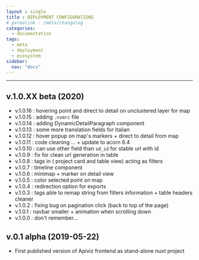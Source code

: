 ```yaml
---
layout : single 
title : DEPLOYMENT CONFIGURATIONS
# permalink : /meta/changelog
categories:
  - documentation
tags:
  - meta
  - deployment
  - ecosystem
sidebar:
  nav: "docs"
---
```


-----


## v.1.0.XX beta (2020)

- v.1.0.16 : hovering point and direct to detail on unclustered layer for map
- v.1.0.15 : adding `.nvmrc` file
- v.1.0.14 : adding DynamicDetailParagraph component
- v.1.0.13 : some more translation fields for italian
- v.1.0.12 : hover popup on map's markers + direct to detail from map
- v.1.0.11 : code cleaning ... + update to acorn 6.4
- v.1.0.10 : can use other field than `sd_id` for stable url with id
- v.1.0.9 : fix for clean url generation in table
- v.1.0.8 : tags in ( project card and table view) acting as filters
- v.1.0.7 : timeline component
- v.1.0.6 : minimap + marker on detail view
- v.1.0.5 : color selected point on map
- v.1.0.4 : redirection option for exports
- v.1.0.3 : tags able to remap string from filters information + table headers cleaner
- v.1.0.2 : fixing bug on pagination click (back to top of the page)
- v.1.0.1 : navbar smaller + animation when scrolling down
- v.1.0.0 : don't remember...

## v.0.1 alpha (2019-05-22)

- First published version of Apiviz frontend as stand-alone nuxt project
